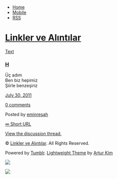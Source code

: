 -   [Home](/)
-   [Mobile](/mobile)
-   [RSS](http://eminresah.tumblr.com/rss)

[Linkler ve Alıntılar](/)
=========================

[Text](http://eminresah.tumblr.com/post/8253254556/h)

### [H](http://eminresah.tumblr.com/post/8253254556/h)

Üç adım\
 Ben biz hepimiz\
 Şiirle benzeşiriz

[July 30, 2011](http://eminresah.tumblr.com/post/8253254556/h)

[0
comments](http://eminresah.tumblr.com/post/8253254556/h#disqus_thread)

Posted by [eminresah](http://eminresah.tumblr.com/)

[∞ Short URL](http://tmblr.co/ZWS1Oy7hxgkS)

[View the discussion thread.](http://erblog.disqus.com/?url=ref)

© [Linkler ve Alıntılar](/). All Rights Reserved.

Powered by [Tumblr](http://tumblr.com). [Lightweight
Theme](http://www.tumblr.com/theme/10820) by [Artur
Kim](http://arturkim.com)

![](https://px.srvcs.tumblr.com/impixu?T=1434919013&J=eyJ0eXBlIjoidXJsIiwidXJsIjoiaHR0cDpcL1wvZW1pbnJlc2FoLnR1bWJsci5jb21cL3Bvc3RcLzgyNTMyNTQ1NTZcL2giLCJyZXF0eXBlIjowLCJyb3V0ZSI6IlwvcG9zdFwvOmlkXC86c3VtbWFyeSIsIm5vc2NyaXB0IjoxfQ==&U=LCJAKFGPEB&K=02222e93c1ce92849bb89e0bd36dee271218035c2eef56994829a0093154035e&R=)

![](https://px.srvcs.tumblr.com/impixu?T=1434919013&J=eyJ0eXBlIjoicG9zdCIsInVybCI6Imh0dHA6XC9cL2VtaW5yZXNhaC50dW1ibHIuY29tXC9wb3N0XC84MjUzMjU0NTU2XC9oIiwicmVxdHlwZSI6MCwicm91dGUiOiJcL3Bvc3RcLzppZFwvOnN1bW1hcnkiLCJwb3N0cyI6W3sicG9zdGlkIjoiODI1MzI1NDU1NiIsImJsb2dpZCI6IjM2NDgwMjgiLCJzb3VyY2UiOjMzfV0sIm5vc2NyaXB0IjoxfQ==&U=OKAIJCAOLH&K=c00cd7b67805bbfabd8bb6ec438cb0b7b110a2d6254aa721855e7369e047ce14&R=)

